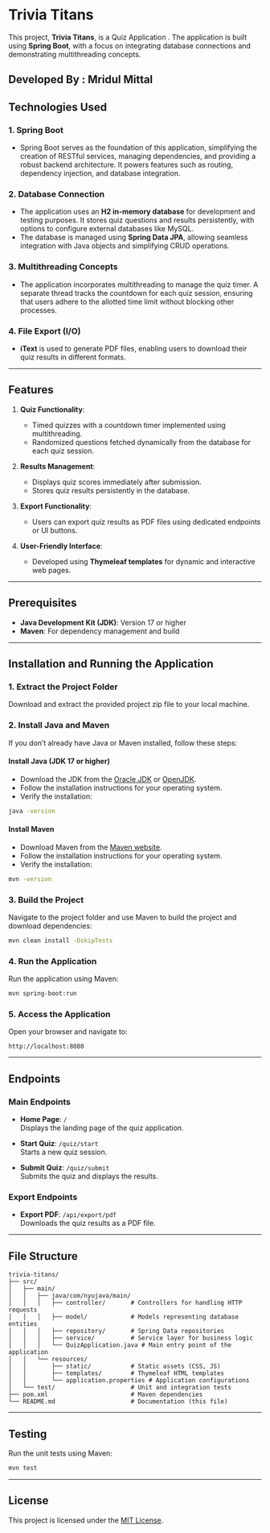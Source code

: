 # Trivia Titans

This project, **Trivia Titans**, is a Quiz Application . The application is built using **Spring Boot**, with a focus on integrating database connections and demonstrating multithreading concepts.

Developed By : Mridul Mittal
---

## Technologies Used

### 1. **Spring Boot**
- Spring Boot serves as the foundation of this application, simplifying the creation of RESTful services, managing dependencies, and providing a robust backend architecture. It powers features such as routing, dependency injection, and database integration.

### 2. **Database Connection**
- The application uses an **H2 in-memory database** for development and testing purposes. It stores quiz questions and results persistently, with options to configure external databases like MySQL.
- The database is managed using **Spring Data JPA**, allowing seamless integration with Java objects and simplifying CRUD operations.

### 3. **Multithreading Concepts**
- The application incorporates multithreading to manage the quiz timer. A separate thread tracks the countdown for each quiz session, ensuring that users adhere to the allotted time limit without blocking other processes.

### 4. **File Export (I/O)**
- **iText** is used to generate PDF files, enabling users to download their quiz results in different formats.

---

## Features

1. **Quiz Functionality**:
    - Timed quizzes with a countdown timer implemented using multithreading.
    - Randomized questions fetched dynamically from the database for each quiz session.

2. **Results Management**:
    - Displays quiz scores immediately after submission.
    - Stores quiz results persistently in the database.

3. **Export Functionality**:
    - Users can export quiz results as PDF files using dedicated endpoints or UI buttons.

4. **User-Friendly Interface**:
    - Developed using **Thymeleaf templates** for dynamic and interactive web pages.

---

## Prerequisites

- **Java Development Kit (JDK)**: Version 17 or higher
- **Maven**: For dependency management and build

---

## Installation and Running the Application

### 1. Extract the Project Folder

Download and extract the provided project zip file to your local machine.

### 2. Install Java and Maven

If you don’t already have Java or Maven installed, follow these steps:

#### **Install Java (JDK 17 or higher)**

- Download the JDK from the [Oracle JDK](https://www.oracle.com/java/technologies/javase-downloads.html) or [OpenJDK](https://openjdk.org/install/).
- Follow the installation instructions for your operating system.
- Verify the installation:

```bash
java -version
```

#### **Install Maven**

- Download Maven from the [Maven website](https://maven.apache.org/download.cgi).
- Follow the installation instructions for your operating system.
- Verify the installation:

```bash
mvn -version
```

### 3. Build the Project

Navigate to the project folder and use Maven to build the project and download dependencies:

```bash
mvn clean install -DskipTests
```

### 4. Run the Application

Run the application using Maven:

```bash
mvn spring-boot:run
```

### 5. Access the Application

Open your browser and navigate to:

```
http://localhost:8080
```

---

## Endpoints

### Main Endpoints

- **Home Page**: `/`  
  Displays the landing page of the quiz application.

- **Start Quiz**: `/quiz/start`  
  Starts a new quiz session.

- **Submit Quiz**: `/quiz/submit`  
  Submits the quiz and displays the results.

### Export Endpoints

- **Export PDF**: `/api/export/pdf`  
  Downloads the quiz results as a PDF file.

---

## File Structure

```
trivia-titans/
├── src/
│   ├── main/
│   │   ├── java/com/nyujava/main/
│   │   │   ├── controller/       # Controllers for handling HTTP requests
│   │   │   ├── model/            # Models representing database entities
│   │   │   ├── repository/       # Spring Data repositories
│   │   │   ├── service/          # Service layer for business logic
│   │   │   └── QuizApplication.java # Main entry point of the application
│   │   └── resources/
│   │       ├── static/           # Static assets (CSS, JS)
│   │       ├── templates/        # Thymeleaf HTML templates
│   │       └── application.properties # Application configurations
│   └── test/                     # Unit and integration tests
├── pom.xml                       # Maven dependencies
└── README.md                     # Documentation (this file)
```

---

## Testing

Run the unit tests using Maven:

```bash
mvn test
```


---


## License

This project is licensed under the [MIT License](LICENSE).

